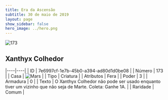 ```yaml
---
title: Era da Ascensão
subtitle: 30 de maio de 2019
layout: page
show_sidebar: false
hero_image: ../hero.png
---
```


![173](https://cdn.keyforgegame.com/media/card_front/pt/435_173_X5G3GV2JVMPM_pt.png)

## Xanthyx Colhedor

|----|----|
| ID | 7e6997cf-1e7b-45b0-a394-ad80d1d0be08 |
| Número | 173 |
| Casa | ![Mars](https://archonarcana.com/images/thumb/d/de/Mars.png/22px-Mars.png "Marte") |
| Tipo | Criatura |
| Atributos | Fera |
| Poder | 3 |
| Armadura | 0 |
| Texto | O Xanthyx Colhedor não pode ser usado enquanto tiver um vizinho que não seja de Marte. Coleta: Ganhe 1A. |
| Raridade | Comum |
